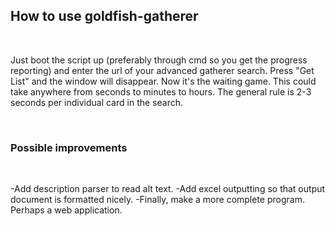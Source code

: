 ## How to use goldfish-gatherer

<br/>

Just boot the script up (preferably through cmd so you get the progress reporting) and enter the url of your
advanced gatherer search. Press "Get List" and the window will disappear. Now it's the waiting game. This could
take anywhere from seconds to minutes to hours. The general rule is 2-3 seconds per individual card in the search.

<br/>

### Possible improvements

<br/>

-Add description parser to read alt text.
-Add excel outputting so that output document is formatted nicely.
-Finally, make a more complete program. Perhaps a web application.
